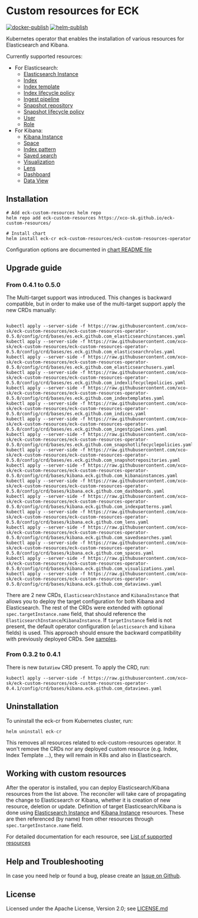 # Custom resources for ECK
[![docker-publish](https://github.com/xco-sk/eck-custom-resources/actions/workflows/docker-publish.yaml/badge.svg)](https://github.com/xco-sk/eck-custom-resources/actions/workflows/docker-publish.yaml)
[![helm-publish](https://github.com/xco-sk/eck-custom-resources/actions/workflows/helm-publish.yml/badge.svg)](https://github.com/xco-sk/eck-custom-resources/actions/workflows/helm-publish.yml)

Kubernetes operator that enables the installation of various resources for
Elasticsearch and Kibana.

Currently supported resources: 
- For Elasticsearch:
  - [Elasticsearch Instance](docs/cr_elasticsearch_instance.md)
  - [Index](docs/cr_index.md)
  - [Index template](docs/cr_index_template.md)
  - [Index lifecycle policy](docs/cr_index_lifecycle_policy.md)
  - [Ingest pipeline](docs/cr_ingest_pipeline.md)
  - [Snapshot repository](docs/cr_snapshot_repo.md)
  - [Snapshot lifecycle policy](docs/cr_snapshot_lifecycle_policy.md)
  - [User](docs/cr_user.md)
  - [Role](docs/cr_role.md)
- For Kibana:
  - [Kibana Instance](docs/cr_kibana_instance.md)
  - [Space](docs/cr_space.md)
  - [Index pattern](docs/cr_index_pattern.md)
  - [Saved search](docs/cr_saved_search.md)
  - [Visualization](docs/cr_visualization.md)
  - [Lens](docs/cr_lens.md)
  - [Dashboard](docs/cr_dashboard.md)
  - [Data View](docs/cr_data_view.md)

## Installation

```shell
# Add eck-custom-resources helm repo
helm repo add eck-custom-resources https://xco-sk.github.io/eck-custom-resources/

# Install chart
helm install eck-cr eck-custom-resources/eck-custom-resources-operator
```
Configuration options are documented in [chart README file](charts/eck-custom-resources-operator/README.md)

## Upgrade guide

### From 0.4.1 to 0.5.0
The Multi-target support was introduced. This changes is backward compatible, but in order to make use of the multi-target support
apply the new CRDs manually:
```

kubectl apply --server-side -f https://raw.githubusercontent.com/xco-sk/eck-custom-resources/eck-custom-resources-operator-0.5.0/config/crd/bases/es.eck.github.com_elasticsearchinstances.yaml
kubectl apply --server-side -f https://raw.githubusercontent.com/xco-sk/eck-custom-resources/eck-custom-resources-operator-0.5.0/config/crd/bases/es.eck.github.com_elasticsearchroles.yaml
kubectl apply --server-side -f https://raw.githubusercontent.com/xco-sk/eck-custom-resources/eck-custom-resources-operator-0.5.0/config/crd/bases/es.eck.github.com_elasticsearchusers.yaml
kubectl apply --server-side -f https://raw.githubusercontent.com/xco-sk/eck-custom-resources/eck-custom-resources-operator-0.5.0/config/crd/bases/es.eck.github.com_indexlifecyclepolicies.yaml
kubectl apply --server-side -f https://raw.githubusercontent.com/xco-sk/eck-custom-resources/eck-custom-resources-operator-0.5.0/config/crd/bases/es.eck.github.com_indextemplates.yaml
kubectl apply --server-side -f https://raw.githubusercontent.com/xco-sk/eck-custom-resources/eck-custom-resources-operator-0.5.0/config/crd/bases/es.eck.github.com_indices.yaml
kubectl apply --server-side -f https://raw.githubusercontent.com/xco-sk/eck-custom-resources/eck-custom-resources-operator-0.5.0/config/crd/bases/es.eck.github.com_ingestpipelines.yaml
kubectl apply --server-side -f https://raw.githubusercontent.com/xco-sk/eck-custom-resources/eck-custom-resources-operator-0.5.0/config/crd/bases/es.eck.github.com_snapshotlifecyclepolicies.yaml
kubectl apply --server-side -f https://raw.githubusercontent.com/xco-sk/eck-custom-resources/eck-custom-resources-operator-0.5.0/config/crd/bases/es.eck.github.com_snapshotrepositories.yaml
kubectl apply --server-side -f https://raw.githubusercontent.com/xco-sk/eck-custom-resources/eck-custom-resources-operator-0.5.0/config/crd/bases/kibana.eck.github.com_kibanainstances.yaml
kubectl apply --server-side -f https://raw.githubusercontent.com/xco-sk/eck-custom-resources/eck-custom-resources-operator-0.5.0/config/crd/bases/kibana.eck.github.com_dashboards.yaml
kubectl apply --server-side -f https://raw.githubusercontent.com/xco-sk/eck-custom-resources/eck-custom-resources-operator-0.5.0/config/crd/bases/kibana.eck.github.com_indexpatterns.yaml
kubectl apply --server-side -f https://raw.githubusercontent.com/xco-sk/eck-custom-resources/eck-custom-resources-operator-0.5.0/config/crd/bases/kibana.eck.github.com_lens.yaml
kubectl apply --server-side -f https://raw.githubusercontent.com/xco-sk/eck-custom-resources/eck-custom-resources-operator-0.5.0/config/crd/bases/kibana.eck.github.com_savedsearches.yaml
kubectl apply --server-side -f https://raw.githubusercontent.com/xco-sk/eck-custom-resources/eck-custom-resources-operator-0.5.0/config/crd/bases/kibana.eck.github.com_spaces.yaml
kubectl apply --server-side -f https://raw.githubusercontent.com/xco-sk/eck-custom-resources/eck-custom-resources-operator-0.5.0/config/crd/bases/kibana.eck.github.com_visualizations.yaml
kubectl apply --server-side -f https://raw.githubusercontent.com/xco-sk/eck-custom-resources/eck-custom-resources-operator-0.5.0/config/crd/bases/kibana.eck.github.com_dataviews.yaml
```

There are 2 new CRDs, `ElasticsearchInstance` and `KibanaInstance` that allows you to deploy the target configuration for
both Kibana and Elasticsearch. The rest of the CRDs were extended with optional `spec.targetInstance.name` field, that should reference
the `ElasticsearchInstance`/`KibanaInstance`. If `targetInstance` field is not present, the default operator configuration (`elasticsearch` and `kibana`
fields) is used.
This approach should ensure the backward compatibility with previously deployed CRDs.
See [samples](config/samples).

### From 0.3.2 to 0.4.1
There is new `DataView` CRD present. To apply the CRD, run:
```
kubectl apply --server-side -f https://raw.githubusercontent.com/xco-sk/eck-custom-resources/eck-custom-resources-operator-0.4.1/config/crd/bases/kibana.eck.github.com_dataviews.yaml
```


## Uninstallation
To uninstall the eck-cr from Kubernetes cluster, run:

```shell
helm uninstall eck-cr
```

This removes all resources related to eck-custom-resources operator. It won't remove the CRDs nor any deployed custom resource
(e.g. Index, Index Template ...), they will remain in K8s and also in Elasticsearch.

## Working with custom resources
After the operator is installed, you can deploy Elasticsearch/Kibana resources from the list above. The reconciler
will take care of propagating the change to Elasticsearch or Kibana, whether it is creation of new resource, deletion
or update. Definition of target Elasticsearch/Kibana is done using [Elasticsearch Instance](docs/cr_elasticsearch_instance.md) and 
[Kibana Instance](docs/cr_kibana_instance.md) resources. These are then referenced (by name) from other resources through `spec.targetInstance.name` field.

For detailed documentation for each resource, see [List of supported resources](docs/cr_list.md)

## Help and Troubleshooting
In case you need help or found a bug, please create an [Issue on Github](https://github.com/xco-sk/eck-custom-resources/issues).

## License
Licensed under the Apache License, Version 2.0; see [LICENSE.md](LICENSE.md)
